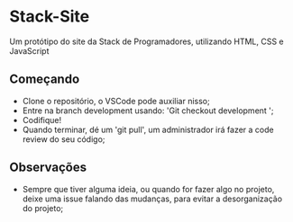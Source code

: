 # Stack-Site
Um protótipo do site da Stack de Programadores, utilizando HTML, CSS e JavaScript

## Começando
- Clone o repositório, o VSCode pode auxiliar nisso;
- Entre na branch development usando:
'Git checkout development ';
- Codifique!
- Quando terminar, dé um 'git pull', um administrador irá fazer a code review do seu código;

## Observações
- Sempre que tiver alguma ideia, ou quando for fazer algo no projeto, deixe uma issue falando das mudanças, para evitar a desorganização do projeto;
